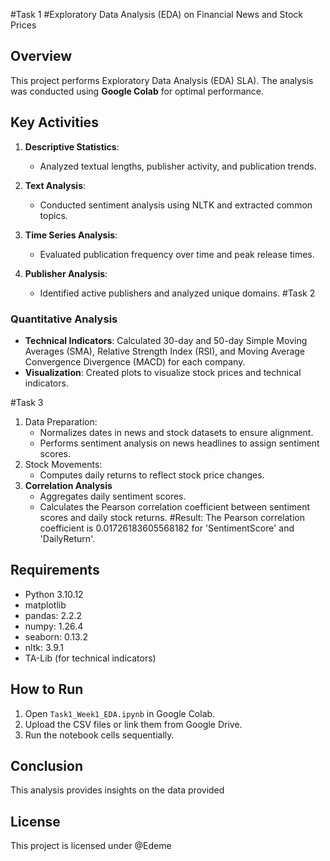 #Task 1
#Exploratory Data Analysis (EDA) on Financial News and Stock Prices

## Overview

This project performs Exploratory Data Analysis (EDA) SLA). The analysis was conducted using **Google Colab** for optimal performance.


## Key Activities

1. **Descriptive Statistics**:
   - Analyzed textual lengths, publisher activity, and publication trends.

2. **Text Analysis**:
   - Conducted sentiment analysis using NLTK and extracted common topics.

3. **Time Series Analysis**:
   - Evaluated publication frequency over time and peak release times.

4. **Publisher Analysis**:
   - Identified active publishers and analyzed unique domains.
#Task 2
### Quantitative Analysis
- **Technical Indicators**: Calculated 30-day and 50-day Simple Moving Averages (SMA), Relative Strength Index (RSI), and Moving Average Convergence Divergence (MACD) for each company.
- **Visualization**: Created plots to visualize stock prices and technical indicators.

#Task 3
1. Data Preparation:
	- Normalizes dates in news and stock datasets to ensure alignment.
	- Performs sentiment analysis on news headlines to assign sentiment scores.
2. Stock Movements:
	- Computes daily returns to reflect stock price changes.
3. **Correlation Analysis**
	- Aggregates daily sentiment scores.
	- Calculates the Pearson correlation coefficient between sentiment scores and daily stock returns.
#Result: The Pearson correlation coefficient is 0.01726183605568182 for 'SentimentScore' and 'DailyReturn'.
## Requirements

- Python 3.10.12
- matplotlib
- pandas: 2.2.2
- numpy: 1.26.4
- seaborn: 0.13.2
- nltk: 3.9.1
- TA-Lib (for technical indicators)

## How to Run

1. Open `Task1_Week1_EDA.ipynb` in Google Colab.
2. Upload the CSV files or link them from Google Drive.
3. Run the notebook cells sequentially.

## Conclusion

This analysis provides insights on the data provided

## License

This project is licensed under @Edeme